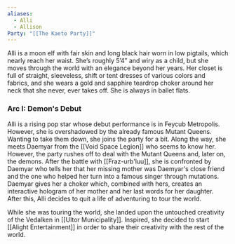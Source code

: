 ```yaml
---
aliases:
  - Alli
  - Allison
Party: "[[The Kaeto Party]]"
---
```

Alli is a moon elf with fair skin and long black hair worn in low pigtails, which nearly reach her waist. She’s roughly 5’4” and wiry as a child, but she moves through the world with an elegance beyond her years. Her closet is full of straight, sleeveless, shift or tent dresses of various colors and fabrics, and she wears a gold and sapphire teardrop choker around her neck that she never, ever takes off. She is always in ballet flats.

### Arc I: Demon's Debut

Alli is a rising pop star whose debut performance is in Feycub Metropolis. However, she is overshadowed by the already famous Mutant Queens. Wanting to take them down, she joins the party for a bit. Along the way, she meets Daemyar from the [[Void Space Legion]] who seems to know her. However, the party rushes off to deal with the Mutant Queens and, later on, the demons. After the battle with [[Fraz-urb'luu]], she is confronted by Daemyar who tells her that her missing mother was Daemyar's close friend and the one who helped her turn into a famous singer through mutations. Daemyar gives her a choker which, combined with hers, creates an interactive hologram of her mother and her last words for her daughter. After this, Alli decides to quit a life of adventuring to tour the world.

While she was touring the world, she landed upon the untouched creativity of the Vedalken in [[Ultor Municipality]]. Inspired, she decided to start [[Alight Entertainment]] in order to share their creativity with the rest of the world.